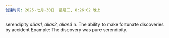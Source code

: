 ```yaml
---
创建时间: 2025-七月-30日  星期三, 8:26:02 晚上
---
```

serendipity
*alias1, alias2, alias3*
n. The ability to make fortunate discoveries by accident
Example: The discovery was pure serendipity.
